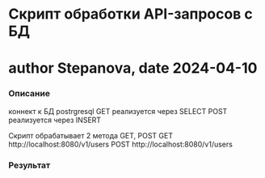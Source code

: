 # Cкрипт обработки API-запросов с БД
# author Stepanova, date 2024-04-10

### Описание

коннект к БД postrgresql
GET реализуется через SELECT
POST реализуется через INSERT

Скрипт обрабатывает 2 метода GET, POST
GET http://localhost:8080/v1/users
POST http://localhost:8080/v1/users



### Результат


